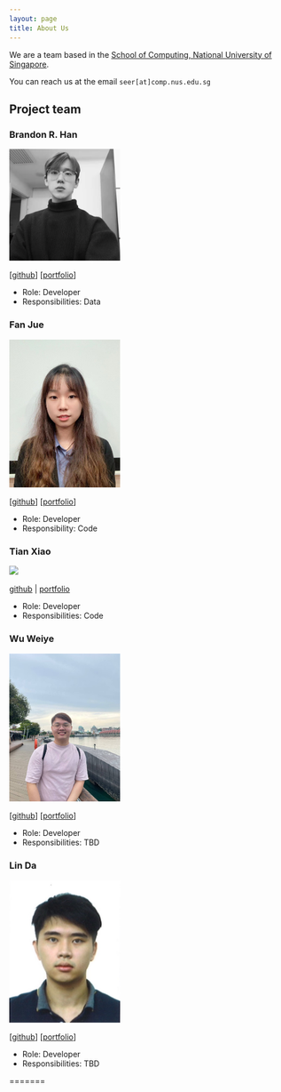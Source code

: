 ```yaml
---
layout: page
title: About Us
---
```


We are a team based in the [School of Computing, National University of Singapore](http://www.comp.nus.edu.sg).

You can reach us at the email `seer[at]comp.nus.edu.sg`

## Project team

### Brandon R. Han

<img src="../src/main/resources/images/brandon.png" width="200"/> 

[[github](http://github.com/brandonrhan)] [[portfolio](team/brandonrhan.md)]

* Role: Developer
* Responsibilities: Data

### Fan Jue

<img src="images/fyimu.png" width="200px">

[[github](http://github.com/FYimu)] [[portfolio](team/fyimu.md)]

* Role: Developer
* Responsibility: Code

### Tian Xiao

<img src="../src/main/resources/images/snoidetx.png" width="200"/> 

[github](https://github.com/snoidetx) | [portfolio](team/snoidetx.md)

* Role: Developer
* Responsibilities: Code

### Wu Weiye

<img src="images/teddye.png" width="200px">

[[github](http://github.com/teddye)]
[[portfolio](team/teddye.md)]

* Role: Developer
* Responsibilities: TBD

### Lin Da

<img src="images/dalin-prog.png" width="200px">

[[github](https://github.com/DALIN-Prog)]
[[portfolio](team/dalin-prog.md)]

* Role: Developer
* Responsibilities: TBD

=======
